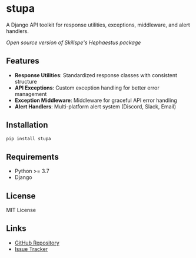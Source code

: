 # stupa

A Django API toolkit for response utilities, exceptions, middleware, and alert handlers.

_Open source version of Skillspe's Hephaestus package_

## Features

- **Response Utilities**: Standardized response classes with consistent structure
- **API Exceptions**: Custom exception handling for better error management
- **Exception Middleware**: Middleware for graceful API error handling
- **Alert Handlers**: Multi-platform alert system (Discord, Slack, Email)

## Installation

```bash
pip install stupa
```

## Requirements

- Python >= 3.7
- Django

## License

MIT License

## Links

- [GitHub Repository](https://github.com/ramsuthar305/stupa)
- [Issue Tracker](https://github.com/ramsuthar305/stupa/issues)
